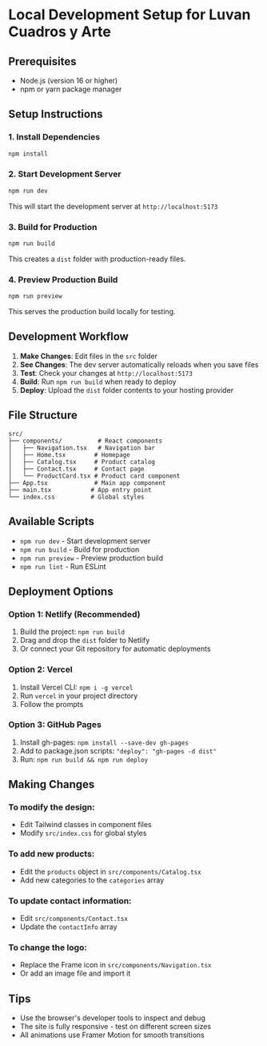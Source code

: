# Local Development Setup for Luvan Cuadros y Arte

## Prerequisites
- Node.js (version 16 or higher)
- npm or yarn package manager

## Setup Instructions

### 1. Install Dependencies
```bash
npm install
```

### 2. Start Development Server
```bash
npm run dev
```
This will start the development server at `http://localhost:5173`

### 3. Build for Production
```bash
npm run build
```
This creates a `dist` folder with production-ready files.

### 4. Preview Production Build
```bash
npm run preview
```
This serves the production build locally for testing.

## Development Workflow

1. **Make Changes**: Edit files in the `src` folder
2. **See Changes**: The dev server automatically reloads when you save files
3. **Test**: Check your changes at `http://localhost:5173`
4. **Build**: Run `npm run build` when ready to deploy
5. **Deploy**: Upload the `dist` folder contents to your hosting provider

## File Structure
```
src/
├── components/          # React components
│   ├── Navigation.tsx   # Navigation bar
│   ├── Home.tsx        # Homepage
│   ├── Catalog.tsx     # Product catalog
│   ├── Contact.tsx     # Contact page
│   └── ProductCard.tsx # Product card component
├── App.tsx             # Main app component
├── main.tsx           # App entry point
└── index.css          # Global styles
```

## Available Scripts
- `npm run dev` - Start development server
- `npm run build` - Build for production
- `npm run preview` - Preview production build
- `npm run lint` - Run ESLint

## Deployment Options

### Option 1: Netlify (Recommended)
1. Build the project: `npm run build`
2. Drag and drop the `dist` folder to Netlify
3. Or connect your Git repository for automatic deployments

### Option 2: Vercel
1. Install Vercel CLI: `npm i -g vercel`
2. Run `vercel` in your project directory
3. Follow the prompts

### Option 3: GitHub Pages
1. Install gh-pages: `npm install --save-dev gh-pages`
2. Add to package.json scripts: `"deploy": "gh-pages -d dist"`
3. Run: `npm run build && npm run deploy`

## Making Changes

### To modify the design:
- Edit Tailwind classes in component files
- Modify `src/index.css` for global styles

### To add new products:
- Edit the `products` object in `src/components/Catalog.tsx`
- Add new categories to the `categories` array

### To update contact information:
- Edit `src/components/Contact.tsx`
- Update the `contactInfo` array

### To change the logo:
- Replace the Frame icon in `src/components/Navigation.tsx`
- Or add an image file and import it

## Tips
- Use the browser's developer tools to inspect and debug
- The site is fully responsive - test on different screen sizes
- All animations use Framer Motion for smooth transitions